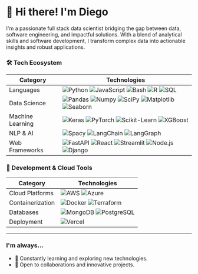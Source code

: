 # 👋 Hi there! I'm Diego

I'm a passionate full stack data scientist bridging the gap between data, software engineering, and impactful solutions. With a blend of analytical skills and software development, I transform complex data into actionable insights and robust applications.

### 🛠 Tech Ecosystem
| Category | Technologies |
|----------|--------------|
| Languages | ![Python](https://img.shields.io/badge/-Python-3776AB?style=flat-square&logo=python&logoColor=white) ![JavaScript](https://img.shields.io/badge/-JavaScript-F7DF1E?style=flat-square&logo=javascript&logoColor=black) ![Bash](https://img.shields.io/badge/-Bash-4EAA25?style=flat-square&logo=gnu-bash&logoColor=white) ![R](https://img.shields.io/badge/-R-276DC3?style=flat-square&logo=r&logoColor=white) ![SQL](https://img.shields.io/badge/-SQL-4479A1?style=flat-square&logo=postgresql&logoColor=white) |
| Data Science | ![Pandas](https://img.shields.io/badge/-Pandas-150458?style=flat-square&logo=pandas&logoColor=white) ![Numpy](https://img.shields.io/badge/-Numpy-013243?style=flat-square&logo=numpy&logoColor=white) ![SciPy](https://img.shields.io/badge/-SciPy-8CAAE6?style=flat-square&logo=scipy&logoColor=white) ![Matplotlib](https://img.shields.io/badge/-Matplotlib-11557C?style=flat-square&logo=matplotlib&logoColor=white) ![Seaborn](https://img.shields.io/badge/-Seaborn-4EAE53?style=flat-square&logo=seaborn&logoColor=white) |
| Machine Learning | ![Keras](https://img.shields.io/badge/-Keras-D00000?style=flat-square&logo=keras&logoColor=white) ![PyTorch](https://img.shields.io/badge/-PyTorch-EE4C2C?style=flat-square&logo=pytorch&logoColor=white) ![Scikit-Learn](https://img.shields.io/badge/-Scikit_Learn-F7931E?style=flat-square&logo=scikit-learn&logoColor=white) ![XGBoost](https://img.shields.io/badge/-XGBoost-311C87?style=flat-square&logo=xgboost&logoColor=white) |
| NLP & AI | ![Spacy](https://img.shields.io/badge/-Spacy-000000?style=flat-square&logo=spacy&logoColor=white) ![LangChain](https://img.shields.io/badge/-LangChain-000000?style=flat-square&logo=langchain&logoColor=white) ![LangGraph](https://img.shields.io/badge/-LangGraph-000000?style=flat-square&logo=langgraph&logoColor=white) |
| Web Frameworks| ![FastAPI](https://img.shields.io/badge/-FastAPI-009688?style=flat-square&logo=fastapi&logoColor=white) ![React](https://img.shields.io/badge/-React-61DAFB?style=flat-square&logo=react&logoColor=black) ![Streamlit](https://img.shields.io/badge/-Streamlit-FF4B4B?style=flat-square&logo=streamlit&logoColor=white) ![Node.js](https://img.shields.io/badge/-Node.js-339933?style=flat-square&logo=node.js&logoColor=white) ![Django](https://img.shields.io/badge/-Django-092E20?style=flat-square&logo=django&logoColor=white) 

### 🔧 Development & Cloud Tools
| Category | Technologies |
|----------|--------------|
| Cloud Platforms | ![AWS](https://img.shields.io/badge/-AWS-232F3E?style=flat-square&logo=amazon-aws&logoColor=white) ![Azure](https://img.shields.io/badge/-Azure-0089D6?style=flat-square&logo=microsoft-azure&logoColor=white) |
| Containerization | ![Docker](https://img.shields.io/badge/-Docker-2496ED?style=flat-square&logo=docker&logoColor=white) ![Terraform](https://img.shields.io/badge/-Terraform-623CE4?style=flat-square&logo=terraform&logoColor=white) |
| Databases | ![MongoDB](https://img.shields.io/badge/-MongoDB-47A248?style=flat-square&logo=mongodb&logoColor=white) ![PostgreSQL](https://img.shields.io/badge/-PostgreSQL-336791?style=flat-square&logo=postgresql&logoColor=white) |
| Deployment | ![Vercel](https://img.shields.io/badge/-Vercel-000000?style=flat-square&logo=vercel&logoColor=white) |

______

### I'm always...

- 🌱 Constantly learning and exploring new technologies.
- 🤝 Open to collaborations and innovative projects.
